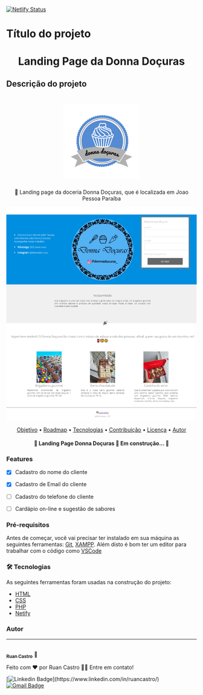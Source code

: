 

[![Netlify Status](https://api.netlify.com/api/v1/badges/c0404a76-9b2e-4572-930c-f2f2bb90948c/deploy-status)](https://app.netlify.com/sites/donnadocuras/deploys)

# Título do projeto
<h1 align="center">Landing Page da Donna Doçuras</h1>

## Descrição do projeto

<h1 align="center">
    <img src="https://github.com/ruancastro/landing_page_donna_docuras/blob/main/images/logo.png" alt="logo" >
    
</h1>
<p align="center">🚀 Landing page da doceria Donna Doçuras, que é localizada em Joao Pessoa Paraíba</p>

![enter image description here](https://github.com/ruancastro/landing_page_donna_docuras/blob/main/images/landingpage.png) 
<!-- aqui ficarão as badges -->

<p align="center">
 <a href="#objetivo">Objetivo</a> •
 <a href="#roadmap">Roadmap</a> • 
 <a href="#tecnologias">Tecnologias</a> • 
 <a href="#contribuicao">Contribuição</a> • 
 <a href="#licenc-a">Licença</a> • 
 <a href="#autor">Autor</a>
</p>

<h4 align="center"> 
	🚧  Landing Page Donna Doçuras 🚀 Em construção...  🚧
</h4>

### Features

- [x] Cadastro do nome do cliente
- [x] Cadastro de Email do cliente
- [ ] Cadastro do telefone do cliente
- [ ] Cardápio on-line e sugestão de sabores


  <!-- Se for um projeto web e estiver hospedado em algum lugar, forneça o link. Se o deploy foi feito no Netlify tem um badge para isso. -->

<!-- parei em Pré-requisitos  -->
### Pré-requisitos

Antes de começar, você vai precisar ter instalado em sua máquina as seguintes ferramentas:
[Git](https://git-scm.com), [XAMPP](https://www.apachefriends.org/pt_br/index.html). 
Além disto é bom ter um editor para trabalhar com o código como [VSCode](https://code.visualstudio.com/)

### 🛠 Tecnologias

As seguintes ferramentas foram usadas na construção do projeto:

- [HTML](https://html.com/)
- [CSS](https://www.w3.org/Style/CSS/Overview.en.html)
- [PHP](https://www.php.net/)
- [Netify](https://www.netlify.com/)

### Autor
---

<a href="https://github.com/ruancastro">
 <img style="border-radius: 50%;" src="https://avatars3.githubusercontent.com/u/60793917" width="100px;" alt=""/>
 <br />
 <sub><b>Ruan Castro</b></sub></a>  🚀</a>


Feito com ❤️ por Ruan Castro 🤝🏻 Entre em contato!

 [![Linkedin Badge](https://img.shields.io/badge/-Ruan-blue?style=flat-square&logo=Linkedin&logoColor=white&link="www.linkedin.com/in/ruancastro")](https://www.linkedin.com/in/ruancastro/) 
[![Gmail Badge](https://img.shields.io/badge/-ruancastro15@gmail.com-c14438?style=flat-square&logo=Gmail&logoColor=white&link=mailto:ruancastro15@gmail.com)](mailto:tgmarinho@gmail.com)
